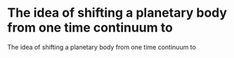 # The idea of shifting a planetary body from one time continuum to

The idea of shifting a planetary body from one time continuum to